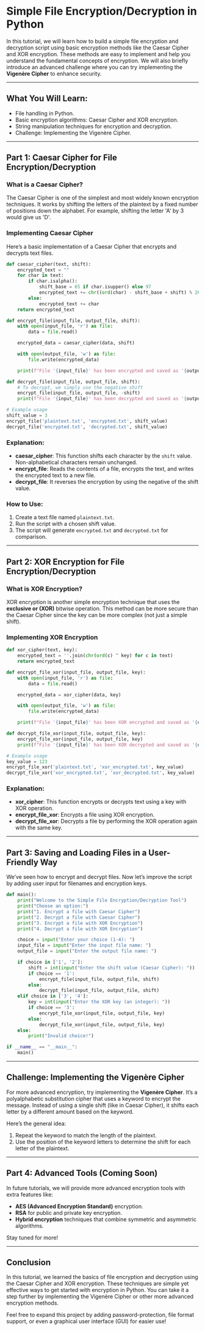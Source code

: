 # Simple File Encryption/Decryption in Python

In this tutorial, we will learn how to build a simple file encryption and decryption script using basic encryption methods like the Caesar Cipher and XOR encryption. These methods are easy to implement and help you understand the fundamental concepts of encryption. We will also briefly introduce an advanced challenge where you can try implementing the **Vigenère Cipher** to enhance security.

---

## What You Will Learn:
- File handling in Python.
- Basic encryption algorithms: Caesar Cipher and XOR encryption.
- String manipulation techniques for encryption and decryption.
- Challenge: Implementing the Vigenère Cipher.

---

## Part 1: Caesar Cipher for File Encryption/Decryption

### What is a Caesar Cipher?

The Caesar Cipher is one of the simplest and most widely known encryption techniques. It works by shifting the letters of the plaintext by a fixed number of positions down the alphabet. For example, shifting the letter 'A' by 3 would give us 'D'.

### Implementing Caesar Cipher

Here’s a basic implementation of a Caesar Cipher that encrypts and decrypts text files.

```python
def caesar_cipher(text, shift):
    encrypted_text = ""
    for char in text:
        if char.isalpha():
            shift_base = 65 if char.isupper() else 97
            encrypted_text += chr((ord(char) - shift_base + shift) % 26 + shift_base)
        else:
            encrypted_text += char
    return encrypted_text

def encrypt_file(input_file, output_file, shift):
    with open(input_file, 'r') as file:
        data = file.read()

    encrypted_data = caesar_cipher(data, shift)

    with open(output_file, 'w') as file:
        file.write(encrypted_data)

    print(f"File '{input_file}' has been encrypted and saved as '{output_file}'.")

def decrypt_file(input_file, output_file, shift):
    # To decrypt, we simply use the negative shift
    encrypt_file(input_file, output_file, -shift)
    print(f"File '{input_file}' has been decrypted and saved as '{output_file}'.")

# Example usage
shift_value = 3
encrypt_file('plaintext.txt', 'encrypted.txt', shift_value)
decrypt_file('encrypted.txt', 'decrypted.txt', shift_value)
```

### Explanation:
- **caesar_cipher**: This function shifts each character by the `shift` value. Non-alphabetical characters remain unchanged.
- **encrypt_file**: Reads the contents of a file, encrypts the text, and writes the encrypted text to a new file.
- **decrypt_file**: It reverses the encryption by using the negative of the shift value.

### How to Use:
1. Create a text file named `plaintext.txt`.
2. Run the script with a chosen shift value.
3. The script will generate `encrypted.txt` and `decrypted.txt` for comparison.

---

## Part 2: XOR Encryption for File Encryption/Decryption

### What is XOR Encryption?

XOR encryption is another simple encryption technique that uses the **exclusive or (XOR)** bitwise operation. This method can be more secure than the Caesar Cipher since the key can be more complex (not just a simple shift).

### Implementing XOR Encryption

```python
def xor_cipher(text, key):
    encrypted_text = ''.join(chr(ord(c) ^ key) for c in text)
    return encrypted_text

def encrypt_file_xor(input_file, output_file, key):
    with open(input_file, 'r') as file:
        data = file.read()

    encrypted_data = xor_cipher(data, key)

    with open(output_file, 'w') as file:
        file.write(encrypted_data)

    print(f"File '{input_file}' has been XOR encrypted and saved as '{output_file}'.")

def decrypt_file_xor(input_file, output_file, key):
    encrypt_file_xor(input_file, output_file, key)
    print(f"File '{input_file}' has been XOR decrypted and saved as '{output_file}'.")

# Example usage
key_value = 123
encrypt_file_xor('plaintext.txt', 'xor_encrypted.txt', key_value)
decrypt_file_xor('xor_encrypted.txt', 'xor_decrypted.txt', key_value)
```

### Explanation:
- **xor_cipher**: This function encrypts or decrypts text using a key with XOR operation.
- **encrypt_file_xor**: Encrypts a file using XOR encryption.
- **decrypt_file_xor**: Decrypts a file by performing the XOR operation again with the same key.

---

## Part 3: Saving and Loading Files in a User-Friendly Way

We’ve seen how to encrypt and decrypt files. Now let’s improve the script by adding user input for filenames and encryption keys.

```python
def main():
    print("Welcome to the Simple File Encryption/Decryption Tool")
    print("Choose an option:")
    print("1. Encrypt a file with Caesar Cipher")
    print("2. Decrypt a file with Caesar Cipher")
    print("3. Encrypt a file with XOR Encryption")
    print("4. Decrypt a file with XOR Encryption")

    choice = input("Enter your choice (1-4): ")
    input_file = input("Enter the input file name: ")
    output_file = input("Enter the output file name: ")

    if choice in ['1', '2']:
        shift = int(input("Enter the shift value (Caesar Cipher): "))
        if choice == '1':
            encrypt_file(input_file, output_file, shift)
        else:
            decrypt_file(input_file, output_file, shift)
    elif choice in ['3', '4']:
        key = int(input("Enter the XOR key (an integer): "))
        if choice == '3':
            encrypt_file_xor(input_file, output_file, key)
        else:
            decrypt_file_xor(input_file, output_file, key)
    else:
        print("Invalid choice!")

if __name__ == "__main__":
    main()
```

---

## Challenge: Implementing the Vigenère Cipher

For more advanced encryption, try implementing the **Vigenère Cipher**. It’s a polyalphabetic substitution cipher that uses a keyword to encrypt the message. Instead of using a single shift (like in Caesar Cipher), it shifts each letter by a different amount based on the keyword.

Here’s the general idea:

1. Repeat the keyword to match the length of the plaintext.
2. Use the position of the keyword letters to determine the shift for each letter of the plaintext.

---

## Part 4: Advanced Tools (Coming Soon)

In future tutorials, we will provide more advanced encryption tools with extra features like:
- **AES (Advanced Encryption Standard)** encryption.
- **RSA** for public and private key encryption.
- **Hybrid encryption** techniques that combine symmetric and asymmetric algorithms.

Stay tuned for more!

---

## Conclusion

In this tutorial, we learned the basics of file encryption and decryption using the Caesar Cipher and XOR encryption. These techniques are simple yet effective ways to get started with encryption in Python. You can take it a step further by implementing the Vigenère Cipher or other more advanced encryption methods.

Feel free to expand this project by adding password-protection, file format support, or even a graphical user interface (GUI) for easier use!
